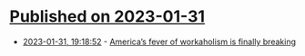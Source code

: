 # [Published on 2023-01-31](index.md)

* [2023-01-31, 19:18:52](https://news.ycombinator.com/item?id=34600345) - [America’s fever of workaholism is finally breaking](https://www.theatlantic.com/newsletters/archive/2023/01/american-rich-men-work-less-hours-workism/672895/)
